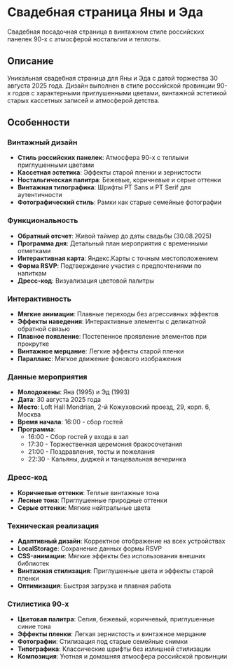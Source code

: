 # Свадебная страница Яны и Эда

Свадебная посадочная страница в винтажном стиле российских панелек 90-х с атмосферой ностальгии и теплоты.

## Описание

Уникальная свадебная страница для Яны и Эда с датой торжества 30 августа 2025 года. Дизайн выполнен в стиле российской провинции 90-х годов с характерными приглушенными цветами, винтажной эстетикой старых кассетных записей и атмосферой детства.

## Особенности

### Винтажный дизайн
- **Стиль российских панелек**: Атмосфера 90-х с теплыми приглушенными цветами
- **Кассетная эстетика**: Эффекты старой пленки и зернистости
- **Ностальгическая палитра**: Бежевые, коричневые и серые оттенки
- **Винтажная типографика**: Шрифты PT Sans и PT Serif для аутентичности
- **Фотографический стиль**: Рамки как старые семейные фотографии

### Функциональность
- **Обратный отсчет**: Живой таймер до даты свадьбы (30.08.2025)
- **Программа дня**: Детальный план мероприятия с временными отметками
- **Интерактивная карта**: Яндекс.Карты с точным местоположением
- **Форма RSVP**: Подтверждение участия с предпочтениями по напиткам
- **Дресс-код**: Визуализация цветовой палитры

### Интерактивность
- **Мягкие анимации**: Плавные переходы без агрессивных эффектов
- **Эффекты наведения**: Интерактивные элементы с деликатной обратной связью
- **Плавное появление**: Постепенное проявление элементов при прокрутке
- **Винтажное мерцание**: Легкие эффекты старой пленки
- **Параллакс**: Мягкое движение фонового изображения

### Данные мероприятия
- **Молодожены**: Яна (1995) и Эд (1993)
- **Дата**: 30 августа 2025 года
- **Место**: Loft Hall Mondrian, 2-й Кожуховский проезд, 29, корп. 6, Москва
- **Время начала**: 16:00 - сбор гостей
- **Программа**: 
  - 16:00 - Сбор гостей у входа в зал
  - 17:30 - Торжественная церемония бракосочетания
  - 21:00 - Поздравления, тосты и пожелания
  - 22:30 - Кальяны, диджей и танцевальная вечеринка

### Дресс-код
- **Коричневые оттенки**: Теплые винтажные тона
- **Лесные тона**: Приглушенные природные оттенки
- **Серые оттенки**: Мягкие нейтральные цвета

### Техническая реализация
- **Адаптивный дизайн**: Корректное отображение на всех устройствах
- **LocalStorage**: Сохранение данных формы RSVP
- **CSS-анимации**: Мягкие эффекты без использования внешних библиотек
- **Винтажная стилизация**: Приглушенные цвета и эффекты старой пленки
- **Оптимизация**: Быстрая загрузка и плавная работа

### Стилистика 90-х
- **Цветовая палитра**: Сепия, бежевый, коричневый, приглушенные синие тона
- **Эффекты пленки**: Легкая зернистость и винтажное мерцание
- **Фотографии**: Стилизация под старые семейные снимки
- **Типографика**: Классические шрифты без излишней стилизации
- **Композиция**: Уютная и домашняя атмосфера российской провинции 